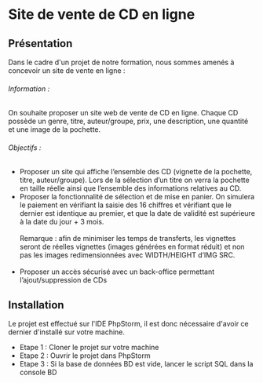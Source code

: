 <h1>Site de vente de CD en ligne</h1>

<h2>Présentation</h2>

<p>Dans le cadre d'un projet de notre formation, nous sommes amenés à concevoir un site de vente en ligne :</p>
<h6>Information :</h6>
<p>On souhaite proposer un site web de vente de CD en ligne.
Chaque CD possède un genre, titre, auteur/groupe, prix, une description, une quantité et une image de la pochette.</p>

<h6>Objectifs :</h6>
<ul><li>Proposer un site qui affiche l’ensemble des CD (vignette de la pochette, titre, auteur/groupe). Lors
de la sélection d’un titre on verra la pochette en taille réelle ainsi que l’ensemble des informations
relatives au CD.</li>
<li>Proposer la fonctionnalité de sélection et de mise en panier. On simulera le paiement en vérifiant
la saisie des 16 chiffres et vérifiant que le dernier est identique au premier, et que la date de validité
est supérieure à la date du jour + 3 mois.</li>
<br>Remarque : afin de minimiser les temps de transferts, les vignettes seront de réelles vignettes
(images générées en format réduit) et non pas les images redimensionnées avec WIDTH/HEIGHT
d’IMG SRC.<br><br>
<li>Proposer un accès sécurisé avec un back-office permettant l’ajout/suppression de CDs</li>
</ul>

<h2>Installation</h2>

<p>Le projet est effectué sur l'IDE PhpStorm, il est donc nécessaire d'avoir ce dernier d'installé sur votre machine.</p>
<ul>
    <li>Etape 1 : Cloner le projet sur votre machine</li>
    <li>Etape 2 : Ouvrir le projet dans PhpStorm</li>
    <li>Etape 3 : Si la base de données BD est vide, lancer le script SQL dans la console BD</li>
</ul>

